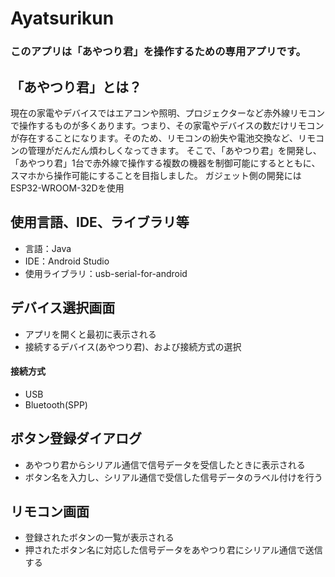 # Ayatsurikun
### このアプリは「あやつり君」を操作するための専用アプリです。
## 「あやつり君」とは？
現在の家電やデバイスではエアコンや照明、プロジェクターなど赤外線リモコンで操作するものが多くあります。つまり、その家電やデバイスの数だけリモコンが存在することになります。そのため、リモコンの紛失や電池交換など、リモコンの管理がだんだん煩わしくなってきます。
そこで、「あやつり君」を開発し、「あやつり君」1台で赤外線で操作する複数の機器を制御可能にするとともに、スマホから操作可能にすることを目指しました。
ガジェット側の開発にはESP32-WROOM-32Dを使用

## 使用言語、IDE、ライブラリ等
- 言語：Java
- IDE：Android Studio
- 使用ライブラリ：usb-serial-for-android

## デバイス選択画面
- アプリを開くと最初に表示される​
- 接続するデバイス(あやつり君)、および接続方式の選択​
#### 接続方式
- USB
- Bluetooth(SPP)

## ボタン登録ダイアログ
- あやつり君からシリアル通信で信号データを受信したときに表示される​
- ボタン名を入力し、シリアル通信で受信した信号データのラベル付けを行う​

## リモコン画面
- 登録されたボタンの一覧が表示される​
- 押されたボタン名に対応した信号データをあやつり君にシリアル通信で送信する
